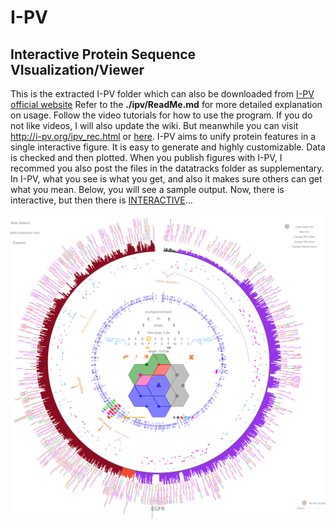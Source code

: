 # I-PV
## Interactive Protein Sequence VIsualization/Viewer
This is the extracted I-PV folder which can also be downloaded from [I-PV official website](http://i-pv.org/ipv_minimal.html)
Refer to the __./ipv/ReadMe.md__ for more detailed explanation on usage.
Follow the video tutorials for how to use the program. 
If you do not like videos, I will also update the wiki. But meanwhile you can visit http://i-pv.org/ipv_rec.html or [here](./ipv/).
I-PV aims to unify protein features in a single interactive figure. It is easy to generate and
highly customizable. Data is checked and then plotted. When you publish figures with I-PV, I recommed you also
post the files in the datatracks folder as supplementary. In I-PV, what you see is what you get, and 
also it makes sure others can get what you mean. Below, you will see a sample output. Now, there is interactive,
but then there is [INTERACTIVE](http://i-pv.org/EGFR.html)...

![alt tag](./sample.png)
